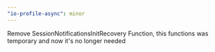 ```yaml
---
"io-profile-async": minor
---
```


Remove SessionNotificationsInitRecovery Function, this functions was temporary and now it's no longer needed
